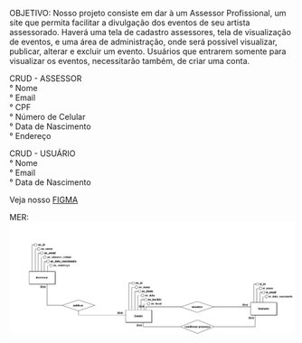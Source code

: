 OBJETIVO: Nosso projeto consiste em dar à um Assessor Profissional,
um site que permita facilitar a divulgação dos eventos de seu artista assessorado.
Haverá uma tela de cadastro assessores, tela de visualização de eventos,
e uma área de administração, onde será possível visualizar, publicar, alterar e excluir um evento.
Usuários que entrarem somente para visualizar os eventos, necessitarão também, de criar uma conta.

CRUD - ASSESSOR \
 ° Nome \
 ° Email \
 ° CPF \
 ° Número de Celular \
 ° Data de Nascimento \
 ° Endereço
 
CRUD - USUÁRIO \
 ° Nome \
 ° Email \
 ° Data de Nascimento
 
Veja nosso [FIGMA](https://www.figma.com/proto/OAzkXwq1ffx2b0fwLt4doa/Adviser-Events---Projeto-Integrador?node-id=601-864&scaling=scale-down&page-id=0%3A1&starting-point-node-id=601%3A864)

MER: 
![MER](/MER.png)
